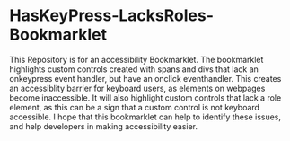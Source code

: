 # HasKeyPress-LacksRoles-Bookmarklet
This Repository is for an accessibility Bookmarklet. The bookmarklet highlights custom controls created with spans and divs that lack an onkeypress event handler, but have an onclick eventhandler. This creates an accessiblity barrier for keyboard users, as elements on webpages become inaccessible. It will also highlight custom controls that lack a role element, as this can be a sign that a custom control is not keyboard accessible. I hope that this bookmarklet can help to identify these issues, and help developers in making accessibility easier.
